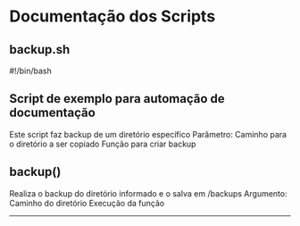 # Documentação dos Scripts
## backup.sh
#!/bin/bash
## Script de exemplo para automação de documentação
Este script faz backup de um diretório específico
Parâmetro: Caminho para o diretório a ser copiado
Função para criar backup
## backup()
Realiza o backup do diretório informado e o salva em /backups
Argumento: Caminho do diretório
Execução da função

---

